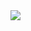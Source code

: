 <img src="{[BadgeURLHere](https://img.shields.io/badge/MongoDB-4EA94B?style=for-the-badge&logo=mongodb&logoColor=white)}" />
